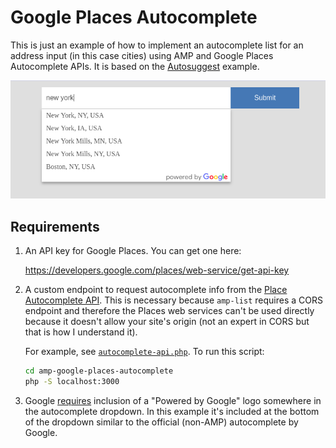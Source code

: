 # Google Places Autocomplete

This is just an example of how to implement an autocomplete list for an address input (in this
case cities) using AMP and Google Places Autocomplete APIs. It is based on the [Autosuggest](https://ampbyexample.com/advanced/autosuggest/) example.

![Screenshot](screenshot.png)

Requirements
------------

1. An API key for Google Places. You can get one here:

   https://developers.google.com/places/web-service/get-api-key

2. A custom endpoint to request autocomplete info from the 
   [Place Autocomplete API](https://developers.google.com/places/web-service/autocomplete).
   This is necessary because `amp-list` requires a CORS endpoint and therefore the Places web
   services can't be used directly because it doesn't allow your site's origin (not an expert
   in CORS but that is how I understand it). 
   
   For example, see [`autocomplete-api.php`](autocomplete-api.php). To run this script:

   ```sh
   cd amp-google-places-autocomplete
   php -S localhost:3000
   ```

3. Google [requires](https://developers.google.com/places/web-service/policies#logo_requirements)
   inclusion of a "Powered by Google" logo somewhere in the autocomplete dropdown. In this example
   it's included at the bottom of the dropdown similar to the official (non-AMP) autocomplete
   by Google.
